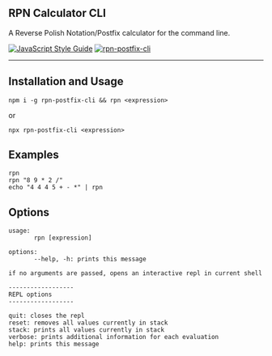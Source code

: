 ## RPN Calculator CLI

A Reverse Polish Notation/Postfix calculator for the command line.

[![JavaScript Style Guide](https://img.shields.io/badge/code_style-standard-brightgreen.svg?style=flat-square)](https://standardjs.com)
[![rpn-postfix-cli](https://img.shields.io/npm/v/rpn-postfix-cli?style=flat-square)](https://www.npmjs.com/package/rpn-postfix-cli)

---

## Installation and Usage

```
npm i -g rpn-postfix-cli && rpn <expression>
```

or

```
npx rpn-postfix-cli <expression>
```

## Examples

```
rpn
rpn "8 9 * 2 /"
echo "4 4 4 5 + - *" | rpn
```

## Options

```
usage:
       rpn [expression]

options:
       --help, -h: prints this message
      
if no arguments are passed, opens an interactive repl in current shell 

------------------
REPL options
------------------

quit: closes the repl
reset: removes all values currently in stack
stack: prints all values currently in stack
verbose: prints additional information for each evaluation 
help: prints this message
```
